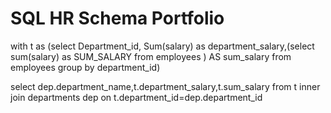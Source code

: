 
# SQL HR Schema Portfolio
with t as
(select Department_id, Sum(salary) as department_salary,(select  sum(salary) as SUM_SALARY from employees ) AS sum_salary from employees group by department_id)

select dep.department_name,t.department_salary,t.sum_salary from t inner join departments dep  on t.department_id=dep.department_id 
